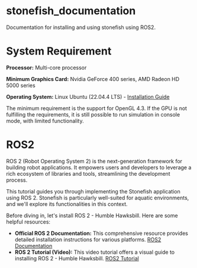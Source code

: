 # stonefish_documentation
Documentation for installing and using stonefish using ROS2.

# System Requirement

**Processor:** Multi-core processor 

**Minimum Graphics Card:** Nvidia GeForce 400 series, AMD Radeon HD 5000 series 

**Operating System:** Linux Ubuntu (22.04.4 LTS) - [Installation Guide](https://www.youtube.com/watch?v=oNEwEQ0uU1Y)

The minimum requirement is the support for OpenGL 4.3. If the GPU is not fulfilling the requirements, it is still possible to run simulation in console mode, with limited functionality. 

# ROS2
ROS 2 (Robot Operating System 2) is the next-generation framework for building robot applications. It empowers users and developers to leverage a rich ecosystem of libraries and tools, streamlining the development process.

This tutorial guides you through implementing the Stonefish application using ROS 2. Stonefish is particularly well-suited for aquatic environments, and we'll explore its functionalities in this context.

Before diving in, let's install ROS 2 - Humble Hawksbill. Here are some helpful resources:

- **Official ROS 2 Documentation:** This comprehensive resource provides detailed installation instructions for various platforms. [ROS2 Documentation](https://docs.ros.org/en/humble/index.html)
- **ROS 2 Tutorial (Video):** This video tutorial offers a visual guide to installing ROS 2 - Humble Hawksbill. [ROS2 Tutorial](https://www.youtube.com/watch?v=0aPbWsyENA8&list=PLLSegLrePWgJudpPUof4-nVFHGkB62Izy)

